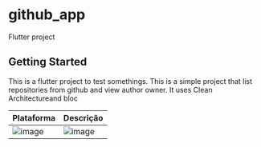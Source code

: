 
# github_app

Flutter project

## Getting Started

This is a flutter project to test somethings.
This is a simple project that list repositories from github and view author owner.
It uses Clean Architectureand bloc

| Plataforma    | Descrição                                                                                                                                             |
|---------------|--------------------|
| ![image](https://user-images.githubusercontent.com/5117106/154575236-54e82465-dce0-47d9-822b-e7d860720395.png) | ![image](https://user-images.githubusercontent.com/5117106/154573634-34a5351e-c383-417c-b68f-12a4ee630cfb.png)  |






